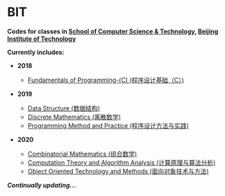 # BIT

**Codes for classes in [School of Computer Science & Technology](http://cs.bit.edu.cn/), [Beijing Institute of Technology](http://www.bit.edu.cn/)**

**Currently includes:**

- **2018**
  - [Fundamentals of Programming-(C) (程序设计基础（C）)](https://github.com/Hyperzsb/BIT/tree/master/2018/fundamentals-of-programming-(C))

- **2019**
  - [Data Structure (数据结构)](https://github.com/Hyperzsb/BIT/tree/master/2019/data-structure)
  - [Discrete Mathematics (离散数学)](https://github.com/Hyperzsb/BIT/tree/master/2019/discrete-mathematics)
  - [Programming Method and Practice (程序设计方法与实践)](https://github.com/Hyperzsb/BIT/tree/master/2019/programming-method-and-practice)
- **2020**
  - [Combinatorial Mathematics (组合数学)](https://github.com/Hyperzsb/BIT/tree/master/2020/combinatorial-mathematics)
  - [Computation Theory and Algorithm Analysis (计算原理与算法分析)](https://github.com/Hyperzsb/BIT/tree/master/2020/computation-theory-and-algorithm-analysis)
  - [Object Oriented Technology and Methods (面向对象技术与方法)](https://github.com/Hyperzsb/BIT/tree/master/2020/object-oriented-technology-and-methods)

***Continually updating...***